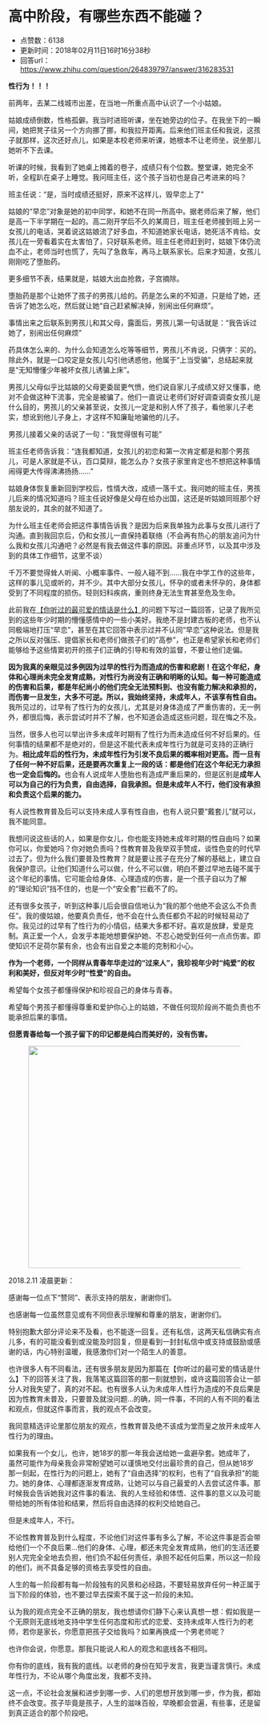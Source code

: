 # 高中阶段，有哪些东西不能碰？
- 点赞数：6138
- 更新时间：2018年02月11日16时16分38秒
- 回答url：https://www.zhihu.com/question/264839797/answer/316283531
<body>
 <p data-pid="Q8fB1Oxv"><b>性行为！！！</b></p>
 <p data-pid="LvAmoQeN">前两年，去某二线城市出差，在当地一所重点高中认识了一个小姑娘。</p>
 <p data-pid="18-ZgQyr">姑娘成绩倒数，性格孤僻。我当时进班听课，坐在她旁边的位子。在我坐下的一瞬间，她把凳子往另一个方向挪了挪，和我拉开距离。后来他们班主任和我说，这孩子就那样，这次还好点儿，如果是本校老师来听课，她根本不让老师坐，说坐那儿她听不下去课。</p>
 <p data-pid="KRD1SMfd">听课的时候，我看到了她桌上摊着的卷子，成绩只有个位数。整堂课，她完全不听，全程趴在桌子上睡觉。我问班主任，这个孩子当初也是自己考进来的吗？</p>
 <p data-pid="Ux2_Jj9T">班主任说：“是，当时成绩还挺好，原来不这样儿，毁早恋上了”</p>
 <p data-pid="upwP50aX">姑娘的“早恋”对象是她的初中同学，和她不在同一所高中。据老师后来了解，他们是高一下半学期在一起的。高二刚开学后不久的某周日，班主任老师接到班上另一女孩儿的电话，哭着说这姑娘流了好多血，不知道她家长电话，她死活不肯给。女孩儿在一旁看着实在太害怕了，只好联系老师。班主任老师赶到时，姑娘下体仍流血不止，老师当时也慌了，先叫了急救车，再马上联系家长。后来才知道，女孩儿刚刚吃了堕胎药。</p>
 <p data-pid="wlEktoRw">更多细节不表，结果就是，姑娘大出血抢救，子宫摘除。</p>
 <p data-pid="zUKP2FNv">堕胎药是那个让她怀了孩子的男孩儿给的。药是怎么来的不知道，只是给了她，还告诉了她怎么吃，然后就让她“自己赶紧解决掉，别闹出任何麻烦”。</p>
 <p data-pid="UUfXgDa0">事情出来之后联系到男孩儿和其父母，露面后，男孩儿第一句话就是：“我告诉过她了，别闹出任何麻烦”</p>
 <p data-pid="RyzMCwhP">药具体怎么来的、为什么会知道怎么吃等等细节，男孩儿不肯说，只俩字：买的。除此外，就是一口咬定是女孩儿勾引他诱惑他，他属于“上当受骗”，总结起来就是“无知懵懂少年被坏女孩儿诱骗上床”。</p>
 <p data-pid="YjkAVz3W">男孩儿父母似乎比姑娘的父母更委屈更气愤，他们说自家儿子成绩又好又懂事，绝对不会做这种下流事，完全是被骗了。他们一直说让老师们好好调查调查女孩儿是什么目的，男孩儿的父亲甚至说，女孩儿一定是和别人怀了孩子，看他家儿子老实，想讹到他儿子身上，才这样不知廉耻地骗他的儿子。</p>
 <p data-pid="c9a31T9R">男孩儿接着父亲的话说了一句：“我觉得很有可能”</p>
 <p data-pid="Q1TrVwos">班主任老师告诉我：“连我都知道，女孩儿的初恋和第一次肯定都是和那个男孩儿，可是人家就是不认，百口莫辩，能怎么办？女孩子家里肯定也不想把这种事情闹得更大传得沸沸扬扬……”</p>
 <p data-pid="go7962Jy">姑娘身体恢复重新回到学校后，性情大改，成绩一落千丈。我问她的班主任，男孩儿后来的情况知道吗？班主任说好像是父母在给办出国，这还是听姑娘同班那个好朋友说的，其余的就不知道了。</p>
 <p data-pid="Tp2Y5CFp">为什么班主任老师会把这件事情告诉我？是因为后来我单独为此事与女孩儿进行了沟通。直到我回京后，仍和女孩儿一直保持着联络（不会再有热心的朋友追问为什么我和女孩儿沟通吧？必然是有我去做这件事的原因。非重点环节，以及其中涉及到的具体工作细节，这里不谈）</p>
 <p data-pid="VhDImfe7">千万不要觉得耸人听闻、小概率事件、一般人碰不到……我在中学工作的这些年，这样的事儿见或听的，并不少。其中大部分女孩儿，怀孕的或者未怀孕的，身体都受到了不同程度的损伤。轻则妇科疾病，重则终身无法生育甚至危及生命。</p>
 <p data-pid="Ulqp0sWE">此前我在<a href="https://www.zhihu.com/question/21723997/answer/309410157" class="internal">【你听过的最可爱的情话是什么】</a>的问题下写过一篇回答，记录了我所见到的这些年少时期的懵懂感情中的一些小美好。我绝不是封建古板的老师，也不认同极端地打压“早恋”，甚至在其它回答中表示过并不认同“早恋”这种说法。但是我之所以反对强压、提倡家长和老师们做孩子们的“高参”，也正是希望家长和老师们能够给予这些情窦初开的孩子们正确的引导和有效的监督，不要让他们走偏。</p>
 <p data-pid="ubKJVZQ-"><b>因为我真的亲眼见过多例因为过早的性行为而造成的伤害和悲剧！在这个年纪，身体和心理尚未完全发育成熟，对性行为尚没有正确和明晰的认知。每一种可能造成的伤害和后果，都是年纪尚小的他们完全无法预料到、也没有能力解决和承担的，而伤害一旦发生，大多不可逆。所以，我始终坚持，未成年人，不该享有性自由。</b>我所见过的，过早有了性行为的女孩儿，尤其是对身体造成了严重伤害的，无一例外，都很后悔，表示尝试时并不了解，也不知道会造成这些问题，现在悔之不及。</p>
 <p data-pid="q-E5JYKO">当然，很多人也可以举出许多未成年时期有了性行为而未造成任何不好后果的。任何事情的结果都不是绝对的，但是这不能代表未成年性行为就是可支持的正确行为。<b>相比成年后的性行为，未成年性行为引发不良后果的概率相对更高。而一旦有了任何一种不好后果，还是要再次重复上一段的话：都是他们在这个年纪无力承担也一定会后悔的。</b>也会有人说成年人堕胎也有造成严重后果的，但是区别是<b>成年人可以为自己的行为负责，自由选择，自我承担。但是未成年人不行，他们没有承担和负责这个后果的能力。</b></p>
 <p data-pid="Vrn2r64Z">有人说性教育普及后可以支持未成人享有性自由，也有人说只要“戴套儿”就可以，我不能同意。</p>
 <p data-pid="2rOoHPvd">我想问说这些话的人，如果是你女儿，你也能支持她未成年时期的性自由吗？如果你可以，你爱她吗？你对她负责吗？性教育普及我举双手赞成，谈性色变的时代早过去了。但为什么我们要普及性教育？就是要让孩子在充分了解的基础上，建立自我保护意识。让他们知道什么可以做，什么不可以做，明白不要过早地去碰不属于这个年纪的事情。它可能会给身体、心理造成的伤害，是一个孩子自以为了解的“理论知识”挡不住的，也是一个“安全套”拦截不了的。</p>
 <p data-pid="G0pZFp98">还有很多女孩子，听到这种事儿后会很自信地认为“我的那个他绝不会这么不负责任”。我的傻姑娘，他要真负责任，他不会在什么责任都负不起的时候轻易动了你。我见过的过早有了性行为的小情侣，结果大多都不好。喜欢是放肆，爱是克制。真正爱一个人，会发乎本能地想要保护她、不忍心她受到任何一点点伤害。即使知识不足荷尔蒙有余，也会有出自爱之本能的克制和小心。</p>
 <p data-pid="CBWVyN1Y"><b>作为一个老师，一个同样从青春年华走过的“过来人”，我珍视年少时“纯爱”的权利和美好，但反对年少时“性爱”的自由。</b></p>
 <p data-pid="IgXOoWIV">希望每个女孩子都懂得保护和珍视自己的身体与青春。</p>
 <p data-pid="TMVnG6JZ">希望每个男孩子都懂得尊重和爱护你心上的姑娘，不做任何现阶段尚不能负责也不能承担后果的事情。</p>
 <p data-pid="SbIm5N3i"><b>但愿青春给每一个孩子留下的印记都是纯白而美好的，没有伤害。</b></p>
 <p data-pid="GyWHCNN0"></p>
 <figure>
  <img data-rawheight="29" src="https://pica.zhimg.com/50/v2-d520645a2a62b04d553f7a23802365c2_720w.jpg?source=1940ef5c" data-rawwidth="443" data-original-token="v2-d520645a2a62b04d553f7a23802365c2" class="origin_image zh-lightbox-thumb" width="443" data-original="https://picx.zhimg.com/v2-d520645a2a62b04d553f7a23802365c2_r.jpg?source=1940ef5c">
 </figure>2018.2.11 凌晨更新：
 <p></p>
 <p data-pid="CuQtUjZz">感谢每一位点下“赞同”、表示支持的朋友，谢谢你们。</p>
 <p data-pid="PT1LKKHq">也感谢每一位虽然意见或有不同但表示理解和尊重的朋友，谢谢你们。</p>
 <p data-pid="oRMtEnnU">特别抱歉大部分评论来不及看，也不能逐一回复。还有私信，这两天私信确实有点儿多，有的可能没看到或没能及时回复，但是看到一封封私信中或支持或鼓励或感谢的话，内心特别温暖，我感激你们对一个陌生人的善意。</p>
 <p data-pid="fp3JHe81">也许很多人有不同看法，还有很多朋友是因为那篇在【你听过的最可爱的情话是什么】下的回答关注了我，我落笔这篇回答的那一刻就想到，或许这篇回答会让一部分人对我失望了，真的对不起。也有很多人认为未成年人性行为造成的不良后果是因为性教育未普及，只要普及就没问题…的确，同一件事，不同的人有不同的看法和观点，但就这件事而言，我的观点不会改变。</p>
 <p data-pid="ka1ME5cE">我同意精选评论里那位朋友的观点，性教育普及绝不该成为堂而皇之放开未成年人性行为的理由。</p>
 <p data-pid="HhcgKaPy">如果我有一个女儿，也许，她18岁的那一年我会送给她一盒避孕套。她成年了，虽然可能作为母亲我会非常盼望她可以谨慎地交付出最珍贵的自己，但从她18岁那一刻起，在性行为的问题上，她有了“自由选择”的权利，也有了“自我承担”的能力。她的身体、心理都逐渐发育成熟，让她可以与自己最爱的人去尝试这件事。那时候我会告诉她我对这件事的看法、我的人生经验和体悟、这件事的意义以及可能带给她的所有体验和结果，然后将自由选择的权利交给她自己。</p>
 <p data-pid="i1DXWNt4">但是未成年人，不行。</p>
 <p data-pid="9wM9YBN3">不论性教育普及到什么程度，不论他们对这件事有多么了解，不论这件事是否会带给他们一个不良后果…他们的身体、心理，都还未完全发育成熟，他们的生活还要别人完完全全地去负担，他们负不起任何责任，承担不起任何后果，所以这一阶段的他们，尚不具备足够的资格去享受性的自由。</p>
 <p data-pid="ebJ6fIfU">人生的每一阶段都有每一阶段独有的风景和必经路，不要轻易放弃任何一种正属于当下阶段的体验，也不要过早去探索不属于这一阶段的未知。</p>
 <p data-pid="415pmxDL">认为我的观点完全不正确的朋友，我也想请你们静下心来认真想一想：假如我是一个无原则无底线地支持中学生任何态度和形式的恋爱、支持未成年人性行为的老师，若你是家长，你愿意把孩子交给我吗？如果再换成一个男老师呢？</p>
 <p data-pid="_uuuMB2I">也许你会说，你愿意。那我只能说人和人的观念和底线各不相同。</p>
 <p data-pid="3HU4WrSD">你有你的底线，我有我的底线。以老师的身份在知乎发言，我更当谨言慎行。未成年性行为，不论从哪个角度出发，我都不支持。</p>
 <p data-pid="iKJ6xeQ5">这一点，不论社会发展和进步到哪一步、人们的思想开放到哪一步，作为我，都始终不会改变。孩子毕竟是孩子，人生的滋味百般，早晚都会尝遍，有些事，还是留到真正适合的那个阶段吧。</p>
</body>
